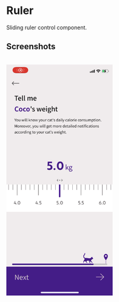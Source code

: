 Ruler
=================

Sliding ruler control component.

Screenshots
-----------
<br>
<img src = "Ruler/screenshot_1.gif" width=280">
